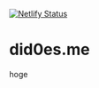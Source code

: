 [![Netlify Status](https://api.netlify.com/api/v1/badges/5ada283e-66ba-4267-b44b-67c98f925445/deploy-status)](https://app.netlify.com/sites/vigilant-wescoff-d7fab5/deploys)
# did0es.me

hoge